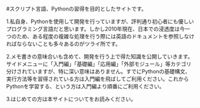 #スクリプト言語、Pythonの習得を目的としたサイトです。

1.私自身、Pythonを使用して開発を行っていますが、評判通り初心者にも優しいプログラミング言語だと思います。しかし2010年現在、日本での浸透度は今一つのため、ある程度の複雑な処理を行う際には英語のドキュメントを参照しなければならないことも多々あるのがツライ所です。

2.メモ書きの意味合いも含めて、開発を行う上で得た知識を公開していきます。サイドメニューに「入門編」「基礎編」「応用編」「外部モジュール」等カテゴリ分けされていますが、特に深い意味はありません。すでにPythonの基礎構文、実行方法等を習得されている方は入門編を飛ばしてご利用ください。これからPythonを学習する、という方は入門編より順番にご利用ください。

3.はじめての方は本サイトについてをお読みください。
